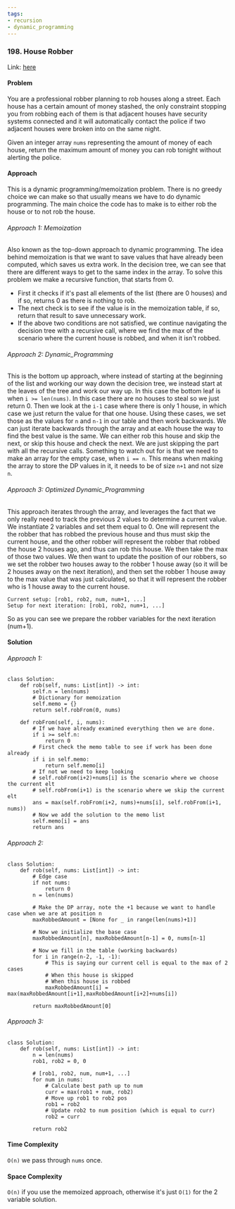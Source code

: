 ```yaml
---
tags:
- recursion
- dynamic_programming
---
```


### 198. House Robber

Link: [here](https://leetcode.com/problems/house-robber/)

#### Problem
You are a professional robber planning to rob houses along a street. Each house has a certain amount of money stashed, the only constraint stopping you from robbing each of them is that adjacent houses have security systems connected and it will automatically contact the police if two adjacent houses were broken into on the same night.

Given an integer array `nums` representing the amount of money of each house, return the maximum amount of money you can rob tonight without alerting the police.

#### Approach
This is a dynamic programming/memoization problem. There is no greedy choice we can make so that usually means we have to do dynamic programming. The main choice the code has to make is to either rob the house or to not rob the house.

###### Approach 1: Memoization
Also known as the top-down approach to dynamic programming. The idea behind memoization is that we want to save values that have already been computed, which saves us extra work. In the decision tree, we can see that there are different ways to get to the same index in the array.
To solve this problem we make a recursive function, that starts from 0. 
- First it checks if it's past all elements of the list (there are 0 houses) and if so, returns 0 as there is nothing to rob. 
- The next check is to see if the value is in the memoization table, if so, return that result to save unnecessary work.
- If the above two conditions are not satisfied, we continue navigating the decision tree with a recursive call, where we find the max of the scenario where the current house is robbed, and when it isn't robbed.

###### Approach 2: Dynamic_Programming
This is the bottom up approach, where instead of starting at the beginning of the list and working our way down the decision tree, we instead start at the leaves of the tree and work our way up. In this case the bottom leaf is when `i >= len(nums)`. In this case there are no houses to steal so we just return 0. Then we look at the `i-1` case where there is only 1 house, in which case we just return the value for that one house. Using these cases, we set those as the values for `n` and `n-1` in our table and then work backwards. 
We can just iterate backwards through the array and at each house the way to find the best value is the same. We can either rob this house and skip the next, or skip this house and check the next. We are just skipping the part with all the recursive calls.
Something to watch out for is that we need to make an array for the empty case, when `i == n`. This means when making the array to store the DP values in it, it needs to be of size `n+1` and not size `n`.

###### Approach 3: Optimized Dynamic_Programming
This approach iterates through the array, and leverages the fact that we only really need to track the previous 2 values to determine a current value. We instantiate 2 variables and set them equal to 0. One will represent the the robber that has robbed the previous house and thus must skip the current house, and the other robber will represent the robber that robbed the house 2 houses ago, and thus can rob this house. We then take the max of those two values. We then want to update the position of our robbers, so we set the robber two houses away to the robber 1 house away (so it will be 2 houses away on the next iteration), and then set the robber 1 house away to the max value that was just calculated, so that it will represent the robber who is 1 house away to the current house.
```
Current setup: [rob1, rob2, num, num+1, ...]
Setup for next iteration: [rob1, rob2, num+1, ...]
```
So as you can see we prepare the robber variables for the next iteration (num+1).

#### Solution
###### Approach 1:
```
class Solution:
    def rob(self, nums: List[int]) -> int:
        self.n = len(nums)
        # Dictionary for memoization
        self.memo = {}
        return self.robFrom(0, nums)
        
    def robFrom(self, i, nums):
        # If we have already examined everything then we are done.
        if i >= self.n:
            return 0
        # First check the memo table to see if work has been done already
        if i in self.memo:
            return self.memo[i]
        # If not we need to keep looking
        # self.robFrom(i+2)+nums[i] is the scenario where we choose the current elt
        # self.robFrom(i+1) is the scenario where we skip the current elt
        ans = max(self.robFrom(i+2, nums)+nums[i], self.robFrom(i+1, nums))
        # Now we add the solution to the memo list
        self.memo[i] = ans
        return ans
```
###### Approach 2:
```
class Solution:
    def rob(self, nums: List[int]) -> int:
        # Edge case
        if not nums:
            return 0
        n = len(nums)
        
        # Make the DP array, note the +1 because we want to handle case when we are at position n
        maxRobbedAmount = [None for _ in range(len(nums)+1)]
        
        # Now we initialize the base case
        maxRobbedAmount[n], maxRobbedAmount[n-1] = 0, nums[n-1]
        
        # Now we fill in the table (working backwards)
        for i in range(n-2, -1, -1):
            # This is saying our current cell is equal to the max of 2 cases
            # When this house is skipped
            # When this house is robbed
            maxRobbedAmount[i] = max(maxRobbedAmount[i+1],maxRobbedAmount[i+2]+nums[i])
        
        return maxRobbedAmount[0]
```
###### Approach 3:
```
class Solution:
    def rob(self, nums: List[int]) -> int:
        n = len(nums)
        rob1, rob2 = 0, 0

        # [rob1, rob2, num, num+1, ...]
        for num in nums:
            # Calculate best path up to num
            curr = max(rob1 + num, rob2)
            # Move up rob1 to rob2 pos
            rob1 = rob2
            # Update rob2 to num position (which is equal to curr)
            rob2 = curr

        return rob2
```

#### Time Complexity
`O(n)` we pass through `nums` once.

#### Space Complexity
`O(n)` if you use the memoized approach, otherwise it's just `O(1)` for the 2 variable solution.